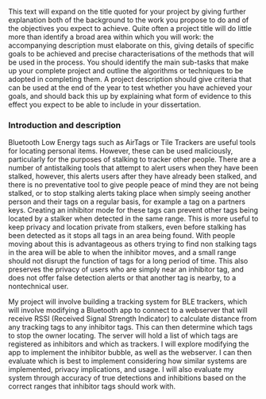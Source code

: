 

This text will expand on the title quoted for your project by giving further explanation both of the background to the work you propose to do and of the objectives you expect to achieve. Quite often a project title will do little more than identify a broad area within which you will work: the accompanying description must elaborate on this, giving details of specific goals to be achieved and precise characterisations of the methods that will be used in the process. You should identify the main sub-tasks that make up your complete project and outline the algorithms or techniques to be adopted in completing them. A project description should give criteria that can be used at the end of the year to test whether you have achieved your goals, and should back this up by explaining what form of evidence to this effect you expect to be able to include in your dissertation.

### Introduction and description

Bluetooth Low Energy tags such as AirTags or Tile Trackers are useful tools for locating personal items. However, these can be used maliciously, particularly for the purposes of stalking to tracker other people. There are a number of antistalking tools that attempt to alert users when they have been stalked, however, this alerts users after they have already been stalked, and there is no preventative tool to give people peace of mind they are not being stalked, or to stop stalking alerts taking place when simply seeing another person and their tags on a regular basis, for example a tag on a partners keys. Creating an inhibitor mode for these tags can prevent other tags being located by a stalker when detected in the same range. This is more useful
to keep privacy and location private from stalkers, even before stalking has been detected as it stops all tags in an area being found. With people moving about this is advantageous as others trying to find non stalking tags in the area will be able to when the inhibitor moves, and a small range should not disrupt the function of tags for a long period of time.
This also preserves the privacy of users who are simply near an inhibitor tag, and does not offer false detection alerts or that another tag is nearby, to a nontechnical user.

My project will involve building a tracking system for BLE trackers, which will involve modifying a Bluetooth  app to connect to a webserver that will receive RSSI (Received Signal Strength Indicator) to calculate distance from any tracking tags to any inhibitor tags. This can then determine which tags to stop the owner locating. The server will hold a list of which tags are registered as inhibitors and which as trackers.  I will explore modifying the app to implement the inhibitor bubble, as well as the webserver.
I can then evaluate which is best to implement considering how similar systems are implemented, privacy implications, and usage. I will also evaluate my system through accuracy of true detections and inhibitions based on the correct ranges that inhibitor tags should work with. 